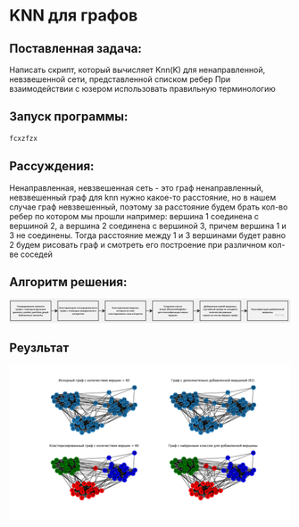 # KNN для графов

## Поставленная задача:
Написать скрипт, который вычисляет Knn(K)
для ненаправленной, невзвешенной сети, представленной списком ребер
При взаимодействии с юзером использовать правильную терминологию

## Запуск программы:

```bash
fcxzfzx
```

## Рассуждения:
Ненаправленная, невзвешенная сеть - это граф ненаправленный, невзвешенный граф
для knn нужно какое-то расстояние, но в нашем случае граф невзвешенный,
поэтому за расстояние будем брать кол-во ребер по котором мы прошли
например: вершина 1 соединена с вершиной 2, а вершина 2 соединена с вершиной 3,
причем вершина 1 и 3 не соединены.
Тогда расстояние между 1 и 3 вершинами будет равно 2
будем рисовать граф и смотреть его построение при различном кол-ве соседей

## Алгоритм решения:
![](solution.jpg)

## Реузльтат
![](Figure_1.png)


